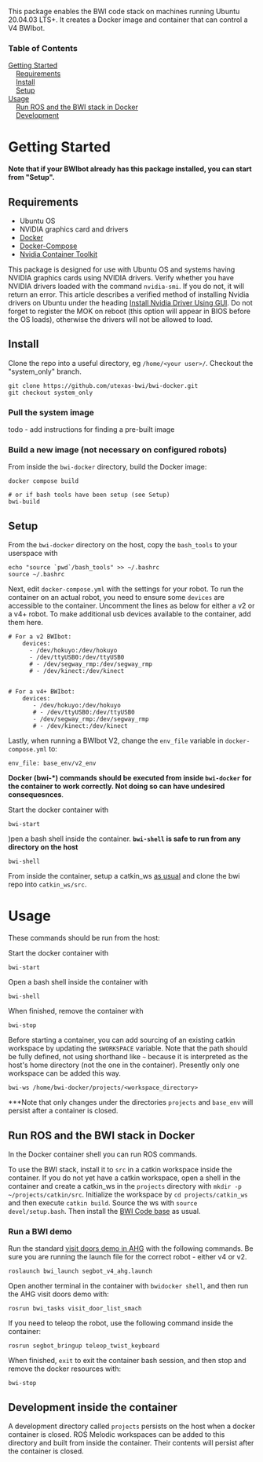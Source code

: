 This package enables the BWI code stack on machines running Ubuntu 20.04.03 LTS+.  It creates a Docker image and container that can control a V4 BWIbot.

### Table of Contents

[Getting Started](#getting-started)<br/>
&nbsp;&nbsp;&nbsp;&nbsp;[Requirements](#requirements)<br/>
&nbsp;&nbsp;&nbsp;&nbsp;[Install](#install)<br/>
&nbsp;&nbsp;&nbsp;&nbsp;[Setup](#setup)<br/>
[Usage](#usage)<br/>
&nbsp;&nbsp;&nbsp;&nbsp;[Run ROS and the BWI stack in Docker](#run-ros-and-the-bwi-stack-in-docker)<br/>
&nbsp;&nbsp;&nbsp;&nbsp;[Development](#development-inside-the-container)<br/>

# Getting Started

**Note that if your BWIbot already has this package installed, you can start from "Setup".**

## Requirements

- Ubuntu OS
- NVIDIA graphics card and drivers
- [Docker](https://docs.docker.com/engine/install/ubuntu/)
- [Docker-Compose](https://docs.docker.com/compose/install/)
- [Nvidia Container Toolkit](https://docs.nvidia.com/datacenter/cloud-native/container-toolkit/install-guide.html#docker)

This package is designed for use with Ubuntu OS and systems having NVIDIA graphics cards using NVIDIA drivers.  Verify whether you have NVIDIA drivers loaded with the command `nvidia-smi`.  If you do not, it will return an error.  This article describes a verified method of installing Nvidia drivers on Ubuntu under the heading [Install Nvidia Driver Using GUI](https://phoenixnap.com/kb/install-nvidia-drivers-ubuntu).  Do not forget to register the MOK on reboot (this option will appear in BIOS before the OS loads), otherwise the drivers will not be allowed to load.

## Install

Clone the repo into a useful directory, eg `/home/<your user>/`.  Checkout the "system_only" branch.
```
git clone https://github.com/utexas-bwi/bwi-docker.git
git checkout system_only
```
### Pull the system image

todo - add instructions for finding a pre-built image

### Build a new image (not necessary on configured robots)

From inside the `bwi-docker` directory, build the Docker image:
```
docker compose build

# or if bash tools have been setup (see Setup)
bwi-build
```

## Setup

From the `bwi-docker` directory on the host, copy the `bash_tools` to your userspace with
```
echo "source `pwd`/bash_tools" >> ~/.bashrc
source ~/.bashrc
```

Next, edit `docker-compose.yml` with the settings for your robot.  To run the container on an actual robot, you need to ensure some `devices` are accessible to the container.  Uncomment the lines as below for either a v2 or a v4+ robot.  To make additional usb devices available to the container, add them here.
```
# For a v2 BWIbot:
    devices:
      - /dev/hokuyo:/dev/hokuyo
      - /dev/ttyUSB0:/dev/ttyUSB0
      # - /dev/segway_rmp:/dev/segway_rmp
      # - /dev/kinect:/dev/kinect
      

# For a v4+ BWIbot:
    devices:
       - /dev/hokuyo:/dev/hokuyo
       # - /dev/ttyUSB0:/dev/ttyUSB0
       - /dev/segway_rmp:/dev/segway_rmp
       # - /dev/kinect:/dev/kinect

```

Lastly, when running a BWIbot V2, change the `env_file` variable in `docker-compose.yml` to:
```
env_file: base_env/v2_env
```

**Docker (bwi-*) commands should be executed from inside `bwi-docker` for the container to work correctly.  Not doing so can have undesired consequesnces**.

Start the docker container with
```
bwi-start
```
)pen a bash shell inside the container.  **`bwi-shell` is safe to run from any directory on the host**
```
bwi-shell
```
From inside the container, setup a catkin_ws [as usual](http://wiki.ros.org/ROS/Tutorials/InstallingandConfiguringROSEnvironment) and clone the bwi repo into `catkin_ws/src`.

# Usage

These commands should be run from the host:

Start the docker container with
```
bwi-start
```
Open a bash shell inside the container with
```
bwi-shell
```
When finished, remove the container with
```
bwi-stop
```
Before starting a container, you can add sourcing of an existing catkin workspace by updating the `$WORKSPACE` variable.  Note that the path should be fully defined, not using shorthand like `~` because it is interpreted as the host's home directory (not the one in the container).  Presently only one workspace can be added this way.
```
bwi-ws /home/bwi-docker/projects/<workspace_directory>
```
***Note that only changes under the directories `projects` and `base_env` will persist after a container is closed.


## Run ROS and the BWI stack in Docker

In the Docker container shell you can run ROS commands.

To use the BWI stack, install it to `src` in a catkin workspace inside the container.  If you do not yet have a catkin workspace, open a shell in the container and create a catkin_ws in the `projects` directory with `mkdir -p ~/projects/catkin/src`.  Initialize the workspace by `cd projects/catkin_ws` and then execute `catkin build`.  Source the ws with `source devel/setup.bash`.  Then install the [BWI Code base](https://github.com/utexas-bwi/bwi) as usual.

### Run a BWI demo

Run the standard [visit doors demo in AHG](https://github.com/utexas-bwi/bwi/blob/master/demo_v4.md) with the following commands.  Be sure you are running the launch file for the correct robot - either v4 or v2.
```
roslaunch bwi_launch segbot_v4_ahg.launch
```

Open another terminal in the container with `bwidocker shell`, and then run the AHG visit doors demo with:

```
rosrun bwi_tasks visit_door_list_smach
```

If you need to teleop the robot, use the following command inside the container:
```
rosrun segbot_bringup teleop_twist_keyboard
```

When finished, `exit` to exit the container bash session, and then stop and remove the docker resources with:
```
bwi-stop
```

## Development inside the container

A development directory called `projects` persists on the host when a docker container is closed.  ROS Melodic workspaces can be added to this directory and built from inside the container.  Their contents will persist after the container is closed.